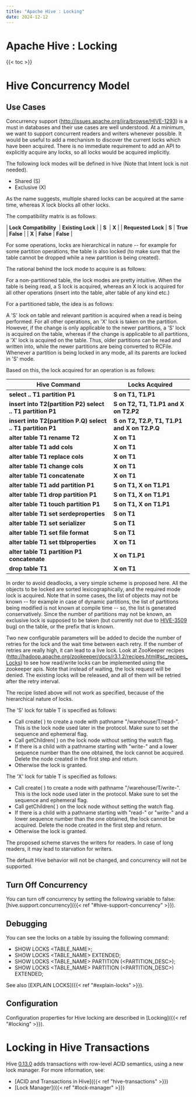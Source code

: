 ```yaml
---
title: "Apache Hive : Locking"
date: 2024-12-12
---
```


# Apache Hive : Locking

{{< toc >}}

# Hive Concurrency Model

## Use Cases

Concurrency support (<http://issues.apache.org/jira/browse/HIVE-1293>) is a must in databases and their use cases are well understood. At a minimum, we want to support concurrent readers and writers whenever possible. It would be useful to add a mechanism to discover the current locks which have been acquired. There is no immediate requirement to add an API to explicitly acquire any locks, so all locks would be acquired implicitly.

The following lock modes will be defined in hive (Note that Intent lock is not needed).

* Shared (S)
* Exclusive (X)

As the name suggests, multiple shared locks can be acquired at the same time, whereas X lock blocks all other locks.

The compatibility matrix is as follows:

<!-- TODO: Nested table needs to be created or image needs to be attached -->
| **Lock** **Compatibility**  | **Existing Lock** |
| **S**  | **X** |
| **Requested** **Lock** | **S** | **True** | **False** |
| **X** | **False** | **False** |

For some operations, locks are hierarchical in nature -- for example for some partition operations, the table is also locked (to make sure that the table cannot be dropped while a new partition is being created).

The rational behind the lock mode to acquire is as follows:

For a non-partitioned table, the lock modes are pretty intuitive. When the table is being read, a S lock is acquired, whereas an X lock is acquired for all other operations (insert into the table, alter table of any kind etc.)

For a partitioned table, the idea is as follows:

A 'S' lock on table and relevant partition is acquired when a read is being performed. For all other operations, an 'X' lock is taken on the partition. However, if the change is only applicable to the newer partitions, a 'S' lock is acquired on the table, whereas if the change is applicable to all partitions, a 'X' lock is acquired on the table. Thus, older partitions can be read and written into, while the newer partitions are being converted to RCFile. Whenever a partition is being locked in any mode, all its parents are locked in 'S' mode.

Based on this, the lock acquired for an operation is as follows:

| **Hive Command** | **Locks Acquired** |
| --- | --- |
| **select .. T1 partition P1** | **S on T1, T1.P1** |
| **insert into T2(partition P2) select .. T1 partition P1** | **S on T2, T1, T1.P1 and X on T2.P2** |
| **insert into T2(partition P.Q) select .. T1 partition P1** | **S on T2, T2.P, T1, T1.P1 and X on T2.P.Q** |
| **alter table T1 rename T2** | **X on T1** |
| **alter table T1 add cols** | **X on T1** |
| **alter table T1 replace cols** | **X on T1** |
| **alter table T1 change cols** | **X on T1** |
| **alter table T1 **concatenate**** | **X on T1** |
| **alter table T1 add partition P1** | **S on T1, X on T1.P1** |
| **alter table T1 drop partition P1** | **S on T1, X on T1.P1** |
| **alter table T1 touch partition P1** | **S on T1, X on T1.P1** |
| **alter table T1 set serdeproperties** | **S on T1** |
| **alter table T1 set serializer** | **S on T1** |
| **alter table T1 set file format** | **S on T1** |
| **alter table T1 set tblproperties** | **X on T1** |
| **alter table T1 partition P1 concatenate**  | **X on T1.P1** |
| **drop table T1** | **X on T1** |

In order to avoid deadlocks, a very simple scheme is proposed here. All the objects to be locked are sorted lexicographically, and the required mode lock is acquired. Note that in some cases, the list of objects may not be known -- for example in case of dynamic partitions, the list of partitions being modified is not known at compile time -- so, the list is generated conservatively. Since the number of partitions may not be known, an exclusive lock is supposed to be taken (but currently not due to [HIVE-3509](https://issues.apache.org/jira/browse/HIVE-3509) bug) on the table, or the prefix that is known.

Two new configurable parameters will be added to decide the number of retries for the lock and the wait time between each retry. If the number of retries are really high, it can lead to a live lock. Look at ZooKeeper recipes (<http://hadoop.apache.org/zookeeper/docs/r3.1.2/recipes.html#sc_recipes_Locks>) to see how read/write locks can be implemented using the zookeeper apis. Note that instead of waiting, the lock request will be denied. The existing locks will be released, and all of them will be retried after the retry interval.

The recipe listed above will not work as specified, because of the hierarchical nature of locks.

The 'S' lock for table T is specified as follows:

* Call create( ) to create a node with pathname "/warehouse/T/read-". This is the lock node used later in the protocol. Make sure to set the sequence and ephemeral flag.
* Call getChildren( ) on the lock node without setting the watch flag.
* If there is a child with a pathname starting with "write-" and a lower sequence number than the one obtained, the lock cannot be acquired. Delete the node created in the first step and return.
* Otherwise the lock is granted.

The 'X' lock for table T is specified as follows:

* Call create( ) to create a node with pathname "/warehouse/T/write-". This is the lock node used later in the protocol. Make sure to set the sequence and ephemeral flag.
* Call getChildren( ) on the lock node without setting the watch flag.
* If there is a child with a pathname starting with "read-" or "write-" and a lower sequence number than the one obtained, the lock cannot be acquired. Delete the node created in the first step and return.
* Otherwise the lock is granted.

The proposed scheme starves the writers for readers. In case of long readers, it may lead to starvation for writers.

The default Hive behavior will not be changed, and concurrency will not be supported.

## Turn Off Concurrency

You can turn off concurrency by setting the following variable to false: [hive.support.concurrency]({{< ref "#hive-support-concurrency" >}}).

## Debugging

You can see the locks on a table by issuing the following command:

* SHOW LOCKS <TABLE_NAME>;
* SHOW LOCKS <TABLE_NAME> EXTENDED;
* SHOW LOCKS <TABLE_NAME> PARTITION (<PARTITION_DESC>);
* SHOW LOCKS <TABLE_NAME> PARTITION (<PARTITION_DESC>) EXTENDED;

See also [EXPLAIN LOCKS]({{< ref "#explain-locks" >}}).

## Configuration

Configuration properties for Hive locking are described in [Locking]({{< ref "#locking" >}}).

# Locking in Hive Transactions

Hive [0.13.0](https://issues.apache.org/jira/browse/HIVE-5317) adds transactions with row-level ACID semantics, using a new lock manager. For more information, see:

* [ACID and Transactions in Hive]({{< ref "hive-transactions" >}})
* [Lock Manager]({{< ref "#lock-manager" >}})

 

 

